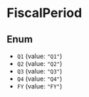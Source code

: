 # FiscalPeriod

## Enum

* `Q1` (value: `"Q1"`)
* `Q2` (value: `"Q2"`)
* `Q3` (value: `"Q3"`)
* `Q4` (value: `"Q4"`)
* `FY` (value: `"FY"`)
